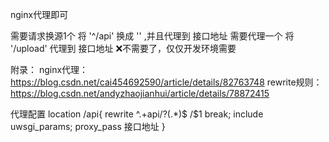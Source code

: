 nginx代理即可

需要请求换源1个
将  '^/api' 换成 '' ,并且代理到 接口地址
需要代理一个
将 '/upload' 代理到 接口地址        ❌不需要了，仅仅开发环境需要

附录：
nginx代理：
https://blog.csdn.net/cai454692590/article/details/82763748
rewrite规则：
https://blog.csdn.net/andyzhaojianhui/article/details/78872415

代理配置
location /api{
		rewrite ^.+api/?(.*)$ /$1 break;
		include uwsgi_params;
		proxy_pass 接口地址
	}
	
	